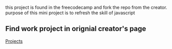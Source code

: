 this project is found in the freecodecamp and fork the repo from the creator. purpose of this mini project is to refresh the skill of javascript

## Find work project in orignial creator's page

[Projects](https://www.vanillajavascriptprojects.com/)
